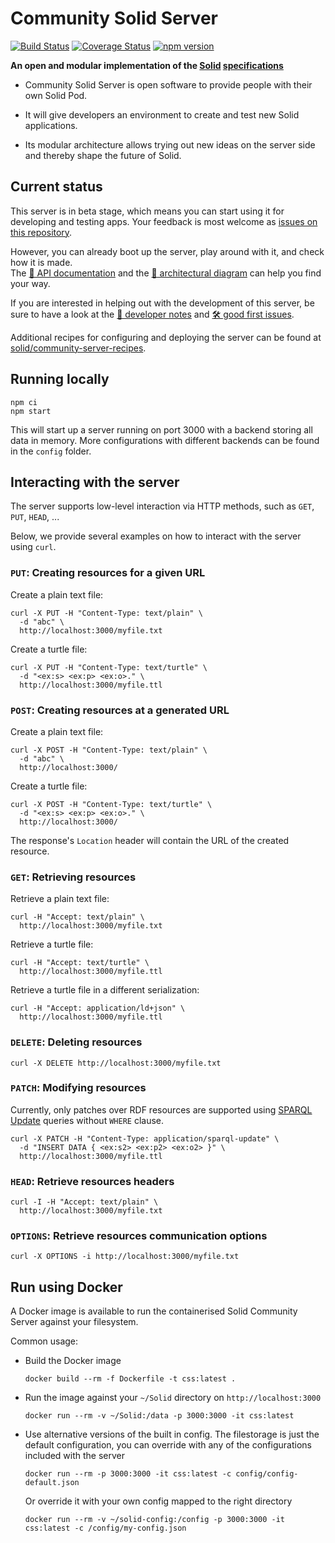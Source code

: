 # Community Solid Server
[![Build Status](https://github.com/solid/community-server/workflows/CI/badge.svg)](https://github.com/solid/community-server/actions)
[![Coverage Status](https://coveralls.io/repos/github/solid/community-server/badge.svg)](https://coveralls.io/github/solid/community-server)
[![npm version](https://img.shields.io/npm/v/@solid/community-server)](https://www.npmjs.com/package/@solid/community-server)

**An open and modular implementation of the
[Solid](https://solidproject.org/)
[specifications](https://solid.github.io/specification/)**

- Community Solid Server is open software
to provide people with their own Solid Pod.

- It will give developers an environment
to create and test new Solid applications.

- Its modular architecture allows
trying out new ideas on the server side
and thereby shape the future of Solid.

## Current status
This server is in beta stage,
which means you can start using it for developing and testing apps.
Your feedback is most welcome
as [issues on this repository](https://github.com/solid/community-server/issues/new).

However, you can already boot up the server,
play around with it,
and check how it is made.
<br>
The [📗 API documentation](https://solid.github.io/community-server/docs/)
and the [📐 architectural diagram](https://rubenverborgh.github.io/solid-server-architecture/solid-architecture-v1-3-0.pdf)
can help you find your way.

If you are interested in helping out with the development of this server,
be sure to have a look at the [📓 developer notes](https://github.com/solid/community-server/wiki/Notes-for-developers)
and [🛠️ good first issues](https://github.com/solid/community-server/issues?q=is%3Aissue+is%3Aopen+label%3A%22good+first+issue%22).

Additional recipes for configuring and deploying the server can be found at [solid/community-server-recipes](https://github.com/solid/community-server-recipes).

## Running locally

```shell
npm ci
npm start
```

This will start up a server running on port 3000 with a backend storing all data in memory.
More configurations with different backends can be found in the `config` folder.

## Interacting with the server

The server supports low-level interaction via HTTP methods,
such as `GET`, `PUT`, `HEAD`, ...

Below, we provide several examples on how to interact with the server using `curl`.

### `PUT`: Creating resources for a given URL

Create a plain text file:
```shell
curl -X PUT -H "Content-Type: text/plain" \
  -d "abc" \
  http://localhost:3000/myfile.txt
```

Create a turtle file:
```shell
curl -X PUT -H "Content-Type: text/turtle" \
  -d "<ex:s> <ex:p> <ex:o>." \
  http://localhost:3000/myfile.ttl
```

### `POST`: Creating resources at a generated URL

Create a plain text file:
```shell
curl -X POST -H "Content-Type: text/plain" \
  -d "abc" \
  http://localhost:3000/
```

Create a turtle file:
```shell
curl -X POST -H "Content-Type: text/turtle" \
  -d "<ex:s> <ex:p> <ex:o>." \
  http://localhost:3000/
```

The response's `Location` header will contain the URL of the created resource.

### `GET`: Retrieving resources

Retrieve a plain text file:
```shell
curl -H "Accept: text/plain" \
  http://localhost:3000/myfile.txt
```

Retrieve a turtle file:
```shell
curl -H "Accept: text/turtle" \
  http://localhost:3000/myfile.ttl
```

Retrieve a turtle file in a different serialization:
```shell
curl -H "Accept: application/ld+json" \
  http://localhost:3000/myfile.ttl
```

### `DELETE`: Deleting resources

```shell
curl -X DELETE http://localhost:3000/myfile.txt
```

### `PATCH`: Modifying resources

Currently, only patches over RDF resources are supported using [SPARQL Update](https://www.w3.org/TR/sparql11-update/)
queries without `WHERE` clause.

```shell
curl -X PATCH -H "Content-Type: application/sparql-update" \
  -d "INSERT DATA { <ex:s2> <ex:p2> <ex:o2> }" \
  http://localhost:3000/myfile.ttl
```

### `HEAD`: Retrieve resources headers

```shell
curl -I -H "Accept: text/plain" \
  http://localhost:3000/myfile.txt
```

### `OPTIONS`: Retrieve resources communication options

```shell
curl -X OPTIONS -i http://localhost:3000/myfile.txt
```

## Run using Docker

A Docker image is available to run the containerised Solid Community Server against your filesystem.

Common usage:
- Build the Docker image
  ```shell
  docker build --rm -f Dockerfile -t css:latest .
  ```
- Run the image against your `~/Solid` directory on `http://localhost:3000`
  ```shell
  docker run --rm -v ~/Solid:/data -p 3000:3000 -it css:latest
  ```
- Use alternative versions of the built in config. The filestorage is just the default configuration, you can override with any of the configurations included with the server
  ```shell
  docker run --rm -p 3000:3000 -it css:latest -c config/config-default.json
  ```
  Or override it with your own config mapped to the right directory
  ```shell
  docker run --rm -v ~/solid-config:/config -p 3000:3000 -it css:latest -c /config/my-config.json
  ```
